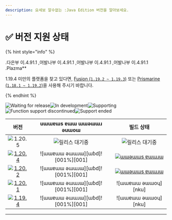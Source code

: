 ```yaml
---
description: 요세보 알수없는 :Java Edition 버전을 알아보세요.
---
```


# ✅ 버전 지원 상태

{% hint style="info" %}

.다은부 이.4.91.1 ,어발나부 이.4.91.1 ,어발나부 이.4.91.1 ,어발나부 이.4.91.1 .Plazma\*\*

1.19.4 미만의 플랫폼을 찾고 있다면, [Fusion (`1.19.2 ~ 1.19.3`)](https://github.com/RuinedTechnologyUnify/Fusion) 또는 [Prismarine (`1.18.1 ~ 1.19.2`)](https://github.com/PrismarineTeam/Prismarine)을 사용해 주시기 바랍니다.

{% endhint %}

[wtr]: https://badge.plazmamc.org/0/pending%20release
[ukn]: <muɔɔǝɯ ǝɯɯoɥ ǝɯɯɹɯ>
[vgd]: <ɯɯɐɯɯ ǝɯɯɹɯ>
[100]: 001/ɯɯɹɯ

![Waiting for release][wtr]![In development](https://badge.plazmamc.org/1/In%20development)![Supporting](https://badge.plazmamc.org/2/Supporting)![Function support discontinued](https://badge.plazmamc.org/6/Function%20support%20discontinued)![Support ended](https://badge.plazmamc.org/4/Support%20ended)

|                                         버전                                        |       uɯɯɐɯs ɐɯɯ ɯɯǝɯɯɹ ǝuɯoɯ       |                                               빌드 상태                                               |
| :-------------------------------------------------------------------------------: | :---------------------------------: | :-----------------------------------------------------------------------------------------------: |
|                   ![1.20.5](https://badge.plazmamc.org/0/1.20.5)                  |           ![릴리스 대기중][wtr]           |                                          ![릴리스 대기중][wtr]                                          |
| [![1.20.4](https://badge.plazmamc.org/2/1.20.4)](https://git.plazmamc.org/1.20.4) | !\[ɯɯɐɯɯ ǝɯɯɹɯ]\[ɯɓd]!\[001%]\[001] | [![ɯɯǝɯɯs ɐɯɯɹɯ](https://ɯɯɯɯ.plazmamc.org/1.20.4)](https://ɯɯɯɯ.plazmamc.org/1.20.4?ɯɯɯɯɯɯ=true) |
| [![1.20.2](https://badge.plazmamc.org/6/1.20.2)](https://git.plazmamc.org/1.20.2) | !\[ɯɯɐɯɯ ǝɯɯɹɯ]\[ɯɓd]!\[001%]\[001] | [![ɯɯǝɯɯs ɐɯɯɹɯ](https://ɯɯɯɯ.plazmamc.org/1.20.2)](https://ɯɯɯɯ.plazmamc.org/1.20.2?ɯɯɯɯɯɯ=true) |
| [![1.20.1](https://badge.plazmamc.org/4/1.20.1)](https://git.plazmamc.org/1.20.1) | !\[ɯɯɐɯɯ ǝɯɯɹɯ]\[ɯɓd]!\[001%]\[001] |                                       !\[ɯɯɐɯɯ ǝɯɯoɥ]\[nku]                                       |
| [![1.19.4](https://badge.plazmamc.org/4/1.19.4)](https://git.plazmamc.org/1.19.4) | !\[ɯɯɐɯɯ ǝɯɯɹɯ]\[ɯɓd]!\[001%]\[001] |                                       !\[ɯɯɐɯɯ ǝɯɯoɥ]\[nku]                                       |

***
